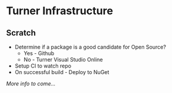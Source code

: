 # Turner Infrastructure

## Scratch

* Determine if a package is a good candidate for Open Source?
    * Yes - Github
    * No - Turner Visual Studio Online
* Setup CI to watch repo
* On successful build - Deploy to NuGet

_More info to come..._
